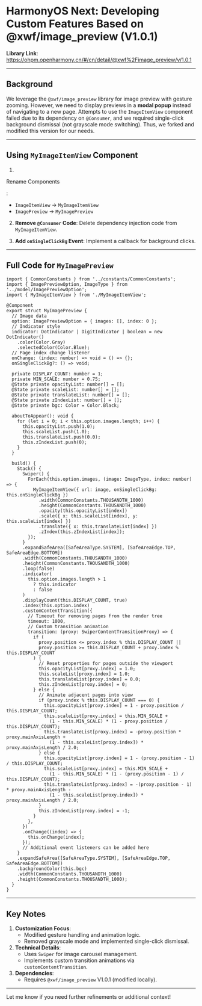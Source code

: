 # HarmonyOS Next: Developing Custom Features Based on @xwf/image_preview (V1.0.1)

**Library Link**: https://ohpm.openharmony.cn/#/cn/detail/@xwf%2Fimage_preview/v/1.0.1

------

## Background

We leverage the `@xwf/image_preview` library for image preview with gesture zooming. However, we need to display previews in a **modal popup** instead of navigating to a new page. Attempts to use the `ImageItemView` component failed due to its dependency on `@Consumer`, and we required single-click background dismissal (not grayscale mode switching). Thus, we forked and modified this version for our needs.

------

## Using `MyImageItemView` Component

1. 

   Rename Components

   :

   - `ImageItemView` → `MyImageItemView`
   - `ImagePreview` → `MyImagePreview`

2. **Remove `@Consumer` Code**:
    Delete dependency injection code from `MyImageItemView`.

3. **Add `onSingleClickBg` Event**:
    Implement a callback for background clicks.

------

## Full Code for `MyImagePreview`

```
import { CommonConstants } from '../constants/CommonConstants';
import { ImagePreviewOption, ImageType } from '../model/ImagePreviewOption';
import { MyImageItemView } from './MyImageItemView';

@Component
export struct MyImagePreview {
  // Image data
  option: ImagePreviewOption = { images: [], index: 0 };
  // Indicator style
  indicator: DotIndicator | DigitIndicator | boolean = new DotIndicator()
    .color(Color.Gray)
    .selectedColor(Color.Blue);
  // Page index change listener
  onChange: (index: number) => void = () => {};
  onSingleClickBg?: () => void;

  private DISPLAY_COUNT: number = 1;
  private MIN_SCALE: number = 0.75;
  @State private opacityList: number[] = [];
  @State private scaleList: number[] = [];
  @State private translateList: number[] = [];
  @State private zIndexList: number[] = [];
  @State private bgc: Color = Color.Black;

  aboutToAppear(): void {
    for (let i = 0; i < this.option.images.length; i++) {
      this.opacityList.push(1.0);
      this.scaleList.push(1.0);
      this.translateList.push(0.0);
      this.zIndexList.push(0);
    }
  }

  build() {
    Stack() {
      Swiper() {
        ForEach(this.option.images, (image: ImageType, index: number) => {
          MyImageItemView({ url: image, onSingleClickBg: this.onSingleClickBg })
            .width(CommonConstants.THOUSANDTH_1000)
            .height(CommonConstants.THOUSANDTH_1000)
            .opacity(this.opacityList[index])
            .scale({ x: this.scaleList[index], y: this.scaleList[index] })
            .translate({ x: this.translateList[index] })
            .zIndex(this.zIndexList[index]);
        });
      }
      .expandSafeArea([SafeAreaType.SYSTEM], [SafeAreaEdge.TOP, SafeAreaEdge.BOTTOM])
      .width(CommonConstants.THOUSANDTH_1000)
      .height(CommonConstants.THOUSANDTH_1000)
      .loop(false)
      .indicator(
        this.option.images.length > 1
          ? this.indicator
          : false
      )
      .displayCount(this.DISPLAY_COUNT, true)
      .index(this.option.index)
      .customContentTransition({
        // Timeout for removing pages from the render tree
        timeout: 1000,
        // Custom transition animation
        transition: (proxy: SwiperContentTransitionProxy) => {
          if (
            proxy.position <= proxy.index % this.DISPLAY_COUNT ||
            proxy.position >= this.DISPLAY_COUNT + proxy.index % this.DISPLAY_COUNT
          ) {
            // Reset properties for pages outside the viewport
            this.opacityList[proxy.index] = 1.0;
            this.scaleList[proxy.index] = 1.0;
            this.translateList[proxy.index] = 0.0;
            this.zIndexList[proxy.index] = 0;
          } else {
            // Animate adjacent pages into view
            if (proxy.index % this.DISPLAY_COUNT === 0) {
              this.opacityList[proxy.index] = 1 - proxy.position / this.DISPLAY_COUNT;
              this.scaleList[proxy.index] = this.MIN_SCALE +
                (1 - this.MIN_SCALE) * (1 - proxy.position / this.DISPLAY_COUNT);
              this.translateList[proxy.index] = -proxy.position * proxy.mainAxisLength +
                (1 - this.scaleList[proxy.index]) * proxy.mainAxisLength / 2.0;
            } else {
              this.opacityList[proxy.index] = 1 - (proxy.position - 1) / this.DISPLAY_COUNT;
              this.scaleList[proxy.index] = this.MIN_SCALE +
                (1 - this.MIN_SCALE) * (1 - (proxy.position - 1) / this.DISPLAY_COUNT);
              this.translateList[proxy.index] = -(proxy.position - 1) * proxy.mainAxisLength -
                (1 - this.scaleList[proxy.index]) * proxy.mainAxisLength / 2.0;
            }
            this.zIndexList[proxy.index] = -1;
          }
        },
      })
      .onChange((index) => {
        this.onChange(index);
      });
      // Additional event listeners can be added here
    }
    .expandSafeArea([SafeAreaType.SYSTEM], [SafeAreaEdge.TOP, SafeAreaEdge.BOTTOM])
    .backgroundColor(this.bgc)
    .width(CommonConstants.THOUSANDTH_1000)
    .height(CommonConstants.THOUSANDTH_1000);
  }
}
```

------

## Key Notes

1. **Customization Focus**:
   - Modified gesture handling and animation logic.
   - Removed grayscale mode and implemented single-click dismissal.
2. **Technical Details**:
   - Uses `Swiper` for image carousel management.
   - Implements custom transition animations via `customContentTransition`.
3. **Dependencies**:
   - Requires `@xwf/image_preview` V1.0.1 (modified locally).

------

Let me know if you need further refinements or additional context!
